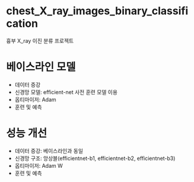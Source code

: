 # chest_X_ray_images_binary_classification
흉부 X_ray 이진 분류 프로젝트

# 베이스라인 모델
- 데이터 증강
- 신경망 모델: efficient-net 사전 훈련 모델 이용
- 옵티마이저: Adam
- 훈련 및 예측

# 성능 개선
- 데이터 증강: 베이스라인과 동일
- 신경망 구조: 앙상블(efficientnet-b1, efficientnet-b2, efficientnet-b3)
- 옵티마이저: Adam W
- 훈련 및 예측
